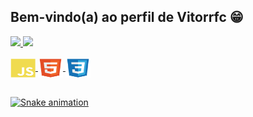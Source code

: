 ## Bem-vindo(a) ao perfil de Vitorrfc 😁

 <div>
   <a href="https://github.com/Vitorrfc1">
   <img height="180em" src="https://github-readme-stats.vercel.app/api?username=Vitorrfc1&show_icons=true&theme=tokyonight&include_all_commits=true&count_private=true"/>
   <img height="180em" src="https://github-readme-stats.vercel.app/api/top-langs/?username=Vitorrfc1&layout=compact&langs_count=6&theme=tokyonight"/>
 
</div>
<div style="display: inline_block"><br>
  <img align="center" alt="Js" height="30" width="40" src="https://raw.githubusercontent.com/devicons/devicon/master/icons/javascript/javascript-plain.svg">
  <img align="center" alt="HTML" height="30" width="40" src="https://raw.githubusercontent.com/devicons/devicon/master/icons/html5/html5-original.svg">
  <img align="center" alt="CSS" height="30" width="40" src="https://raw.githubusercontent.com/devicons/devicon/master/icons/css3/css3-original.svg">
</div>
 
 <br>
 
<div> 
 
  ![Snake animation](https://github.com/Vitorrfc1/Vitorrfc1/blob/output/github-contribution-grid-snake.svg)

</div>
